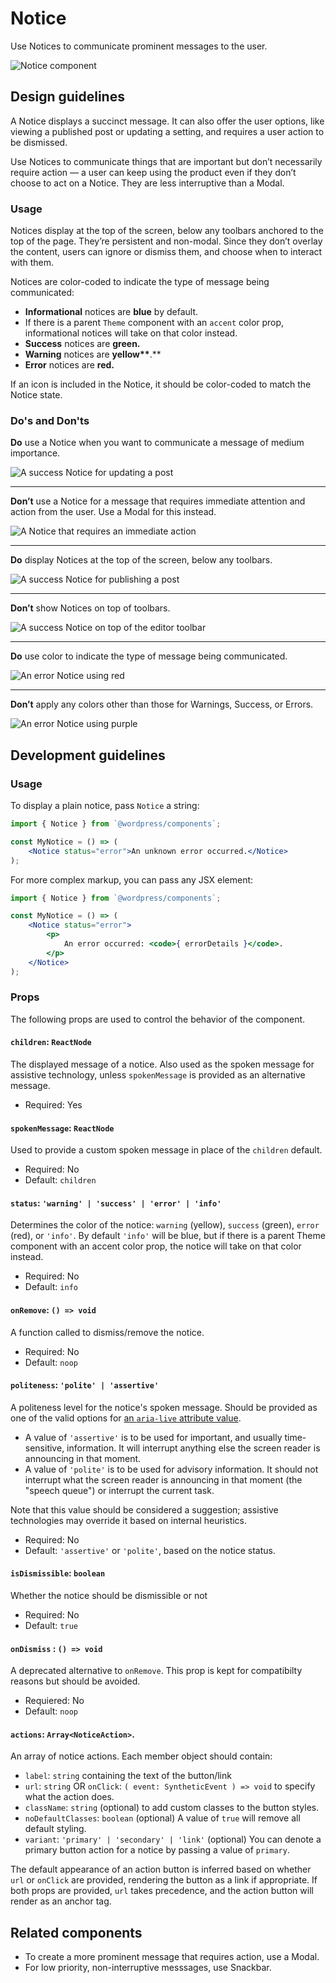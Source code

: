 # Notice

Use Notices to communicate prominent messages to the user.

![Notice component](https://make.wordpress.org/design/files/2019/03/Notice-Screenshot-alt.png)

## Design guidelines

A Notice displays a succinct message. It can also offer the user options, like viewing a published post or updating a setting, and requires a user action to be dismissed.

Use Notices to communicate things that are important but don’t necessarily require action — a user can keep using the product even if they don’t choose to act on a Notice. They are less interruptive than a Modal.

### Usage

Notices display at the top of the screen, below any toolbars anchored to the top of the page. They’re persistent and non-modal. Since they don’t overlay the content, users can ignore or dismiss them, and choose when to interact with them.

Notices are color-coded to indicate the type of message being communicated:

-   **Informational** notices are **blue** by default.
-   If there is a parent `Theme` component with an `accent` color prop, informational notices will take on that color instead.
-   **Success** notices are **green.**
-   **Warning** notices are **yellow\*\***.\*\*
-   **Error** notices are **red.**

If an icon is included in the Notice, it should be color-coded to match the Notice state.

### Do's and Don'ts

**Do** use a Notice when you want to communicate a message of medium importance.

![A success Notice for updating a post](https://make.wordpress.org/design/files/2019/03/Notice-Do-1-alt.png)

---

**Don’t** use a Notice for a message that requires immediate attention and action from the user. Use a Modal for this instead.

![A Notice that requires an immediate action](https://make.wordpress.org/design/files/2019/03/Notice-Dont-1-alt.png)

---

**Do** display Notices at the top of the screen, below any toolbars.

![A success Notice for publishing a post](https://make.wordpress.org/design/files/2019/03/Notice-Do-2-alt.png)

---

**Don’t** show Notices on top of toolbars.

![A success Notice on top of the editor toolbar](https://make.wordpress.org/design/files/2019/03/Notice-Dont-2-alt.png)

---

**Do** use color to indicate the type of message being communicated.

![An error Notice using red](https://make.wordpress.org/design/files/2019/03/Notice-Do-3-alt.png)

---

**Don’t** apply any colors other than those for Warnings, Success, or Errors.

![An error Notice using purple](https://make.wordpress.org/design/files/2019/03/Notice-Dont-3-alt.png)

## Development guidelines

### Usage

To display a plain notice, pass `Notice` a string:

```jsx
import { Notice } from `@wordpress/components`;

const MyNotice = () => (
	<Notice status="error">An unknown error occurred.</Notice>
);
```

For more complex markup, you can pass any JSX element:

```jsx
import { Notice } from `@wordpress/components`;

const MyNotice = () => (
	<Notice status="error">
		<p>
			An error occurred: <code>{ errorDetails }</code>.
		</p>
	</Notice>
);
```

### Props

The following props are used to control the behavior of the component.

#### `children`: `ReactNode`

The displayed message of a notice. Also used as the spoken message for assistive technology, unless `spokenMessage` is provided as an alternative message.

-   Required: Yes

#### `spokenMessage`: `ReactNode`

Used to provide a custom spoken message in place of the `children` default.

-   Required: No
-   Default: `children`

#### `status`: `'warning' | 'success' | 'error' | 'info'`

Determines the color of the notice: `warning` (yellow), `success` (green), `error` (red), or `'info'`. By default `'info'` will be blue, but if there is a parent Theme component with an accent color prop, the notice will take on that color instead.

-   Required: No
-   Default: `info`

#### `onRemove`: `() => void`

A function called to dismiss/remove the notice.

-   Required: No
-   Default: `noop`

#### `politeness`: `'polite' | 'assertive'`

A politeness level for the notice's spoken message. Should be provided as one of the valid options for [an `aria-live` attribute value](https://www.w3.org/TR/wai-aria-1.1/#aria-live).

-   A value of `'assertive'` is to be used for important, and usually time-sensitive, information. It will interrupt anything else the screen reader is announcing in that moment.
-   A value of `'polite'` is to be used for advisory information. It should not interrupt what the screen reader is announcing in that moment (the "speech queue") or interrupt the current task.

Note that this value should be considered a suggestion; assistive technologies may override it based on internal heuristics.

-   Required: No
-   Default: `'assertive'` or `'polite'`, based on the notice status.

#### `isDismissible`: `boolean`

Whether the notice should be dismissible or not

-   Required: No
-   Default: `true`

#### `onDismiss` : `() => void`

A deprecated alternative to `onRemove`. This prop is kept for compatibilty reasons but should be avoided.

-   Requiered: No
-   Default: `noop`

#### `actions`: `Array<NoticeAction>`.

An array of notice actions. Each member object should contain:

-   `label`: `string` containing the text of the button/link
-   `url`: `string` OR `onClick`: `( event: SyntheticEvent ) => void` to specify what the action does.
-   `className`: `string` (optional) to add custom classes to the button styles.
-   `noDefaultClasses`: `boolean` (optional) A value of `true` will remove all default styling.
-   `variant`: `'primary' | 'secondary' | 'link'` (optional) You can denote a primary button action for a notice by passing a value of `primary`.

The default appearance of an action button is inferred based on whether `url` or `onClick` are provided, rendering the button as a link if appropriate. If both props are provided, `url` takes precedence, and the action button will render as an anchor tag.

## Related components

-   To create a more prominent message that requires action, use a Modal.
-   For low priority, non-interruptive messsages, use Snackbar.
